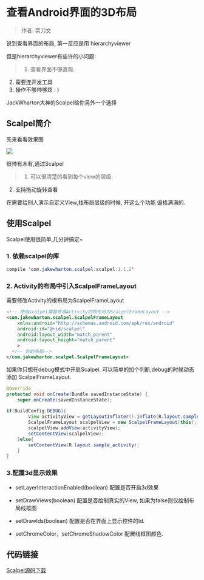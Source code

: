 #  查看Android界面的3D布局

>作者: 菜刀文

说到查看界面的布局, 第一反应是用 hierarchyviewer   

但是hierarchyviewer有些许的小问题:  
>1. 查看界面不够直观.   
2. 需要连开发工具   
3. 操作不够帅够炫 : )      
 
JackWharton大神的Scalpel给你另外一个选择    

## Scalpel简介

先来看看效果图   
 
![](http://upload-images.jianshu.io/upload_images/4048192-25f996136f902f85.gif?imageMogr2/auto-orient/strip)


很帅有木有,通过Scalpel
>1. 可以很清楚的看到每个view的层级.    
2. 支持拖动旋转查看  

在需要给别人演示自定义View,找布局层级的时候, 开这么个功能 逼格满满的.  


## 使用Scalpel
Scalpel使用很简单,几分钟搞定~     

### 1. 依赖scalpel的库      

```java     
compile 'com.jakewharton.scalpel:scalpel:1.1.2'       
``` 

### 2. Activity的布局中引入ScalpelFrameLayout   
需要修改Activity的根布局为ScalpelFrameLayout

```xml      
<!-- 使用scalpel需要修改Activity的根布局为ScalpelFrameLayout -->
<com.jakewharton.scalpel.ScalpelFrameLayout
    xmlns:android="http://schemas.android.com/apk/res/android"
    android:id="@+id/scalpel"
    android:layout_width="match_parent"
    android:layout_height="match_parent"
    >
  <!-- 你的布局-->
</com.jakewharton.scalpel.ScalpelFrameLayout>

```    

如果你只想在debug模式中开启Scalpel.  可以简单的加个判断,debug的时候动态添加 ScalpelFrameLayout. 

```java   
@Override  
protected void onCreate(Bundle savedInstanceState) {
    super.onCreate(savedInstanceState);
    
if(BuildConfig.DEBUG){
        View activityView = getLayoutInflater().inflate(R.layout.sample_activity,null);    
        ScalpelFrameLayout scalpelView = new ScalpelFrameLayout(this);
        scalpelView.addView(activityView);
        setContentView(scalpelView);
    }else{
        setContentView(R.layout.sample_activity);
    }
}
```

### 3.配置3d显示效果   
- setLayerInteractionEnabled(boolean)  配置是否开启3d效果 

- setDrawViews(boolean) 配置是否绘制真实的View, 如果为false则仅绘制布局线框图

- setDrawIds(boolean) 配置是否在界面上显示控件的Id.

- setChromeColor，setChromeShadowColor 配置线框图颜色. 



## 代码链接   
[Scalpel源码下载](https://github.com/helen-x/scalpel)   

